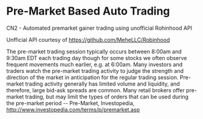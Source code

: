 # Pre-Market Based Auto Trading
CN2 - Automated premarket gainer trading using unofficial Rohinhood API

Unfficial API courtesy of https://github.com/MeheLLC/Robinhood

The pre-market trading session typically occurs between 8:00am and 9:30am EDT each trading day though for some stocks we often observe frequent movements much earlier, e.g. at 6:00am. Many investors and traders watch the pre-market trading activity to judge the strength and direction of the market in anticipation for the regular trading session. Pre-market trading activity generally has limited volume and liquidity, and therefore, large bid-ask spreads are common. Many retail brokers offer pre-market trading, but may limit the types of orders that can be used during the pre-market period -- Pre-Market, Investopedia, http://www.investopedia.com/terms/p/premarket.asp
